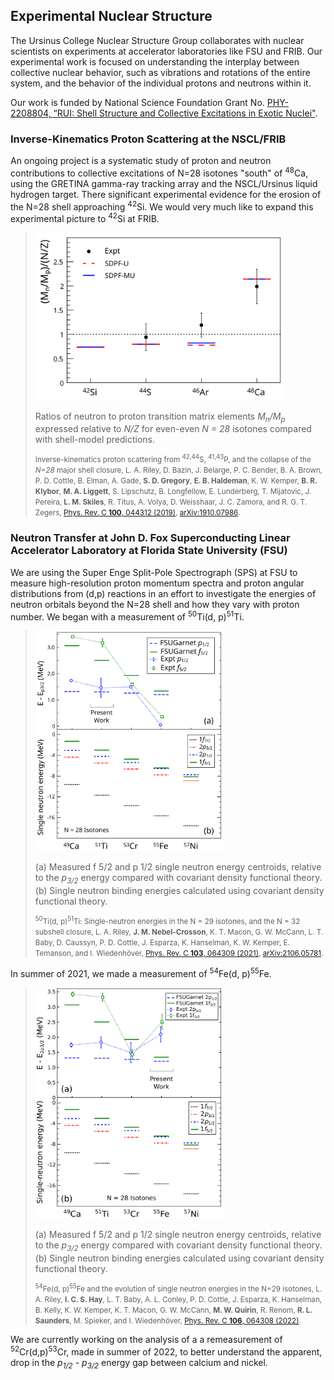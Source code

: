 ## Experimental Nuclear Structure

The Ursinus College Nuclear Structure Group collaborates with nuclear scientists on experiments at accelerator laboratories like FSU and FRIB. Our experimental work is focused on understanding the interplay between collective nuclear behavior, such as vibrations and rotations of the entire system, and the behavior of the individual protons and neutrons within it. 

Our work is funded by National Science Foundation Grant No. [PHY-2208804, “RUI: Shell Structure and Collective Excitations in Exotic Nuclei"](http://www.nsf.gov/awardsearch/showAward?AWD_ID=2208804).

### Inverse-Kinematics Proton Scattering at the NSCL/FRIB

An ongoing project is a systematic study of proton and neutron contributions to collective excitations of N=28 isotones "south" of <SUP>48</SUP>Ca, using the GRETINA gamma-ray tracking array and the NSCL/Ursinus liquid hydrogen target. There significant experimental evidence for the erosion of the N=28 shell approaching  <SUP>42</SUP>Si. We would very much like to expand this experimental picture to <SUP>42</SUP>Si at FRIB.

> <img src="assets/img/MnMp_N28.svg" width=400>
>
> Ratios of neutron to proton transition matrix elements <I>M<SUB>n</SUB>/M<SUB>p</SUB></I> expressed relative to <I>N/Z</I> for even-even <I>N = 28</I> isotones compared with shell-model predictions.
>
> <SMALL>Inverse-kinematics proton scattering from <SUP>42,44</SUP>S, <SUP>41,43</SUP>P, and the collapse of the <I>N=28</I> major shell closure, L. A. Riley, D. Bazin, J. Belarge, P. C. Bender, B. A. Brown, P. D. Cottle, B. Elman, A. Gade, <B>S. D. Gregory</B>, <B>E. B. Haldeman</B>, K. W. Kemper, <B>B. R. Klybor</B>, <B>M. A. Liggett</B>, S. Lipschutz, B. Longfellow, E. Lunderberg, T. Mijatovic, J. Pereira, <B>L. M. Skiles</B>, R. Titus, A. Volya, D. Weisshaar, J. C. Zamora, and R. G. T. Zegers, <A HREF="https://doi.org/10.1103/PhysRevC.100.044312">Phys. Rev. C <B>100</B>, 044312 (2019)</A>, [arXiv:1910.07986](https://arxiv.org/abs/1910.07986).</SMALL>

### Neutron Transfer at John D. Fox Superconducting Linear Accelerator Laboratory at Florida State University (FSU)

We are using the Super Enge Split-Pole Spectrograph (SPS) at FSU to measure high-resolution proton momentum spectra and proton angular distributions from (d,p) reactions in an effort to investigate the energies of neutron orbitals beyond the N=28 shell and how they vary with proton number. We began with a measurement of <SUP>50</SUP>Ti(d, p)<SUP>51</SUP>Ti.

> <img src="assets/img/sn_energies.svg" width=300>
>
> (a) Measured f 5/2 and p 1/2 single neutron energy centroids, relative to the <I>p<SUB>3/2</SUB></I> energy compared with covariant density functional theory. (b) Single neutron binding energies
> calculated using covariant density functional theory.
>
> <SMALL><SUP>50</SUP>Ti(d, p)<SUP>51</SUP>Ti: Single-neutron energies in  the N = 29 isotones, and the N = 32 subshell closure,  L. A. Riley, <B>J. M. Nebel-Crosson</B>, K. T. Macon, G. W. McCann,  L. T. Baby, D. Caussyn, P. D. Cottle, J. Esparza, K. Hanselman, K. W. Kemper,  E. Temanson, and I. Wiedenh&#246;ver, <A HREF="https://doi.org/10.1103/PhysRevC.103.064309">Phys. Rev. C <B>103</B>, 064309 (2021)</A>, [arXiv:2106.05781](https://arxiv.org/abs/2106.05781).</SMALL>

In summer of 2021, we made a measurement of <SUP>54</SUP>Fe(d, p)<SUP>55</SUP>Fe.

> <img src="assets/img/sn_energies_fe.png" width=300>
>
> (a) Measured f 5/2 and p 1/2 single neutron energy centroids, relative to the <I>p<SUB>3/2</SUB></I> energy compared with covariant density functional theory. (b) Single neutron binding energies
> calculated using covariant density functional theory.
>
> <SMALL><SUP>54</SUP>Fe(d, p)<SUP>55</SUP>Fe and the evolution of single neutron energies in the N=29 isotones, L. A. Riley, <B>I. C. S. Hay</B>, L. T. Baby, A. L. Conley, P. D. Cottle, J. Esparza, K. Hanselman, B. Kelly, K. W. Kemper, K. T. Macon, G. W. McCann, <B>M. W. Quirin</B>, R. Renom, <B>R. L. Saunders</B>, M. Spieker, and I. Wiedenh&#246;ver, <A HREF="https://doi.org/10.1103/PhysRevC.106.064308">Phys. Rev. C <B>106</B>, 064308 (2022)</A>.</SMALL>

We are currently working on the analysis of a a remeasurement of <SUP>52</SUP>Cr(d,p)<SUP>53</SUP>Cr, made in summer of 2022, to better understand the apparent, drop in the <I>p<SUB>1/2</SUB> - p<SUB>3/2</SUB></I> energy gap between calcium and nickel.


